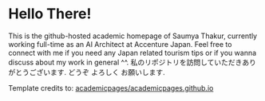 # Hello There!

This is the github-hosted academic homepage of Saumya Thakur, currently working full-time as an AI Architect at Accenture Japan. 
Feel free to connect with me if you need any Japan related tourism tips or if you wanna discuss about my work in general ^^.
私のリポジトリを訪問していただきありがとうございます. どうぞ よろしく お願いします.

Template credits to: [academicpages/academicpages.github.io](academicpages/academicpages.github.io)


